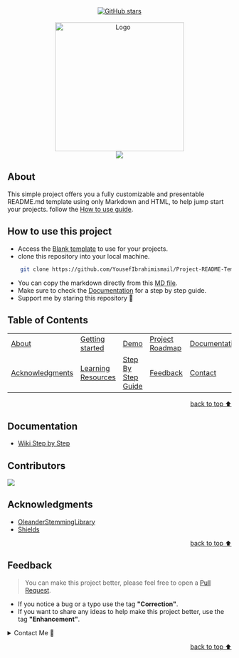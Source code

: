 <!-- Intro-->

<!--
* Thanks for reviewing my Project-README-Template! 
* Access the blank-template here (https://github.com/YousefIbrahimismail/Project-README-Template/blob/main/Templates/_blank-README.md) 
* 
* Read the comments for an easy step by step guide.or read this Make_it_Yours guide here: () // add Personalization_md_file
* Enjoy!
-->


<!-- Shields Section--><!-- Optional -->

<!-- 
* Insert project shields and badges through this link https://shields.io/
* 
*
-->

<div align="center">
    <!-- <a href="https://github.com/YousefIbrahimismail/Project-README-Template/blob/main/LICENSE.txt"><img alt="GitHub license" src="https://img.shields.io/github/license/YousefIbrahimismail/Project-README-Template?color=ff69b4&style=for-the-badge"></a> -->
    <a href="https://github.com/AndrewKelton/COP4520-FinalProject/stargazers"><img alt="GitHub stars" src="https://img.shields.io/github/stars/AndreKelton/COP4520-FinalProject?color=yellow&label=Project%20Stars&style=for-the-badge"></a>
    <!-- <a href="https://github.com/YousefIbrahimismail/Project-README-Template/issues"><img alt="GitHub issues" src="https://img.shields.io/github/issues/YousefIbrahimismail/Project-README-Template?color=brightgreen&label=issues&style=for-the-badge"></a> -->
    <!-- <a href="https://github.com/YousefIbrahimismail/Project-README-Template/network"><img alt="GitHub forks" src="https://img.shields.io/github/forks/YousefIbrahimismail/Project-README-Template?color=9cf&label=forks&style=for-the-badge"></a> -->
</div>
<br>


<!-- Logo Section  --><!-- Required -->

<!--
* Insert an image URL in the <img> "src" attribute bellow. (line )
* 
* Insert your github profile URL in the <a> "href" attribute bellow (line )
-->


<div align="center">
    <a href="https://github.com/YousefIbrahimismail" target="_blank">
        <img src="https://user-images.githubusercontent.com/59213365/197888886-4de4b57c-e537-4a1d-94a0-937a4d1a136a.png" 
        alt="Logo" width="290" height="290">
    </a>
</div>


<!-- Project title 
* use a dynamic typing-SvG here https://readme-typing-svg.demolab.com/demo/
*
*  Instead you can type your project name after a # header
-->

<div align="center">
<img src="https://readme-typing-svg.demolab.com?font=Fira+Code&size=22&duration=4000&pause=5000&background=FFFFFF00&center=true&vCenter=true&multiline=true&width=435&lines=Vivid-Project-Readme-Template!">
</div>


## About<!-- Required -->
<!-- 
* information about the project 
* 
* keep it short and sweet
-->


This simple project offers you a fully customizable and presentable README.md template using only Markdown and HTML, to help jump start your projects. follow the [How to use guide](#how-to-use-this-project).


## How to use this project<!-- Required -->
<!-- 
* Here you may add information about how 
* 
* and why to use this project.
-->

- Access the [Blank template](./Templates/_blank-README.md) to use for your projects. 
- clone this repository into your local machine.

```bash
    git clone https://github.com/YousefIbrahimismail/Project-README-Template.git
```
- You can copy the markdown directly from this [MD file](./Templates/markdown-only.md).
- Make sure to check the [Documentation](https://github.com/YousefIbrahimismail/Project-README-Template/wiki/Step-by-Step-Guide) for a step by step guide.
- Support me by staring this repository 💛


<!-- ## Demo<!-- Required
<!-- 
* You can add a demo here GH supports images/ GIFs/videos 
* 
* It's recommended to use GIFs as they are more dynamic


<div align="center">
    <img alt="demo" src="https://user-images.githubusercontent.com/59213365/198179320-b9ec79a6-b5ca-47b9-9f29-125d18f6be70.gif">
</div>
-->

## Table of Contents<!-- Optional -->
<!-- 
* This section is optional, yet having a contents table 
* helps keeping your README readable and more professional.
* 
* If you are not familiar with HTML, no worries we all been there :) 
* Review learning resources to create anchor links. 
-->


<dev display="inline-table" vertical-align="middle">
<table align="center" vertical-align="middle">
        <tr>
            <td><a href="#about">About</a></td>        
            <td><a href="#how-to-use-this-project">Getting started</td>
            <td><a href="#demo">Demo</a></td>
            <td><a href="#project-roadmap--">Project Roadmap</a></td>
            <td><a href="#documentation">Documentation</a></td>
            <td><a href="#contributors">Contributors</a></td>
        </tr>
        <tr>
            <td><a href="#acknowledgments">Acknowledgments</a></td>
            <td><a href="https://github.com/YousefIbrahimismail/Project-README-Template/tree/main/Learning_Resources">Learning Resources</a></td>
            <td><a href="https://github.com/YousefIbrahimismail/Project-README-Template/wiki/Step-by-Step-Guide">
            Step By Step Guide</a></td>
            <td><a href="#feedback">Feedback</a></td>
            <td><a href="#contact">Contact</a></td>
            <td><a href="#license">License</a></td>
        </tr>
</table>
</dev>


<!-- - Use this html element to create a back to top button. -->
<p align="right"><a href="#how-to-use-this-project">back to top ⬆️</a></p>


## Documentation<!-- Optional -->
<!-- 
* You may add any documentation or Wikis here
* 
* 
-->


- [Wiki Step by Step](https://github.com/YousefIbrahimismail/Project-README-Template/wiki/Step-by-Step-Guide)


## Contributors<!-- Required -->
<!-- 
* Without contribution we wouldn't have open source. 
* 
* Generate github contributors Image here https://contrib.rocks/preview?repo=angular%2Fangular-ja
-->

<a href="https://github.com/AndrewKelton/COP4520-FinalProject/graphs/contributors">
  <img src="https://contrib.rocks/image?repo=YousefIbrahimismail/Project-README-Template" />
</a>


## Acknowledgments<!-- Optional -->
<!-- 
* Credit where it's do 
* 
* Feel free to share your inspiration sources, Stackoverflow questions, github repos, tools etc.
-->


- [OleanderStemmingLibrary](https://github.com/Blake-Madden/OleanderStemmingLibrary)
- [Shields](https://shields.io/)

<!-- - Use this html element to create a back to top button. -->
<p align="right"><a href="#how-to-use-this-project">back to top ⬆️</a></p>


## Feedback<!-- Required -->
<!-- 
* You can add contacts information like your email and social media account 
* 
* Also it's common to add some PR guidance.
-->


> You can make this project better, please  feel free to open a [Pull Request](https://github.com/YousefIbrahimismail/Project-README-Template/pulls).
- If you notice a bug or a typo use the tag **"Correction"**.
- If you want to share any ideas to help make this project better, use the tag **"Enhancement"**.

<details>
    <summary>Contact Me 📨</summary>

### Contact<!-- Required -->
Reach me via email: [an597152@ucf.edu](mailto:an597152@ucf.edu)
Reach me via email: [andrew7kelton@gmail.com](mailto:andrew7kelton@gmail.com)
<!-- 
* add your email and contact info here
* 
* 
-->
    
</details>


<!-- - Use this html element to create a back to top button. -->
<p align="right"><a href="#how-to-use-this-project">back to top ⬆️</a></p>
